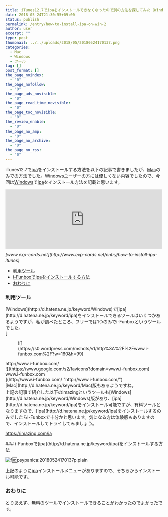 ```yaml
---
title: iTunes12.7でipaをインストールできなくなったので別の方法を探してみた（Windows)
date: 2018-05-24T21:30:55+09:00
status: publish
permalink: /entry/how-to-install-ipa-on-win-2
author: user
excerpt: ""
type: post
thumbnail: ../../uploads/2018/05/20180524170137.png
categories:
  - Mac
  - Windows
  - ツール
tag: []
post_format: []
the_page_noindex:
  - "0"
the_page_nofollow:
  - "0"
the_page_ads_novisible:
  - "0"
the_page_read_time_novisible:
  - "0"
the_page_toc_novisible:
  - "0"
the_review_enable:
  - "0"
the_page_no_amp:
  - "0"
the_page_no_archive:
  - "0"
the_page_no_rss:
  - "0"
---
```


iTunes12.7で[ipa](http://d.hatena.ne.jp/keyword/ipa)をインストールする方法を以下の記事で書きましたが、[Mac](http://d.hatena.ne.jp/keyword/Mac)のみでの方法でした。[Windows](http://d.hatena.ne.jp/keyword/Windows)ユーザーの方には優しくない内容でしたので、今回は[Windows](http://d.hatena.ne.jp/keyword/Windows)で[ipa](http://d.hatena.ne.jp/keyword/ipa)をインストール方法を記載と思います。

<iframe class="embed-card embed-blogcard" frameborder="0" scrolling="no" src="https://hatenablog-parts.com/embed?url=http%3A%2F%2Fwww.exp-cards.net%2Fentry%2Fhow-to-install-ipa-itunes" style="display: block; width: 100%; height: 190px; max-width: 500px; margin: 10px 0px;" title="iTunes12.7でipaをインストールできなくなったので別の方法を探してみた - 経験値カード"></iframe><cite class="hatena-citation">[www.exp-cards.net](http://www.exp-cards.net/entry/how-to-install-ipa-itunes)</cite>

- [利用ツール ](#%E5%88%A9%E7%94%A8%E3%83%84%E3%83%BC%E3%83%AB)
- [i-Funboxでipaをインストールする方法](#i-Funbox%E3%81%A7ipa%E3%82%92%E3%82%A4%E3%83%B3%E3%82%B9%E3%83%88%E3%83%BC%E3%83%AB%E3%81%99%E3%82%8B%E6%96%B9%E6%B3%95)
- [おわりに](#%E3%81%8A%E3%82%8F%E3%82%8A%E3%81%AB)

### 利用ツール

<div>[Windows](http://d.hatena.ne.jp/keyword/Windows)で[ipa](http://d.hatena.ne.jp/keyword/ipa)をインストールできるツールはいくつかあるようですが、私が調べたところ、フリーでは1つのみでi-Funboxというツールでした。

</div><div>[<div class="blogcard external-blogcard eb-left cf"><div class="blogcard-label external-blogcard-label"><span class="fa"></span></div><figure class="blogcard-thumbnail external-blogcard-thumbnail">![](https://s0.wordpress.com/mshots/v1/http%3A%2F%2Fwww.i-funbox.com%2F?w=160&h=99)</figure><div class="blogcard-content external-blogcard-content"><div class="blogcard-title external-blogcard-title">http://www.i-funbox.com/</div><div class="blogcard-snippet external-blogcard-snippet"></div></div><div class="blogcard-footer external-blogcard-footer cf"><div class="blogcard-site external-blogcard-site"><div class="blogcard-favicon external-blogcard-favicon">![](https://www.google.com/s2/favicons?domain=www.i-funbox.com)</div><div class="blogcard-domain external-blogcard-domain">www.i-funbox.com</div></div></div></div>](http://www.i-funbox.com/ "http://www.i-funbox.com/")</div><div>[Mac](http://d.hatena.ne.jp/keyword/Mac)版もあるようですね。

</div><div>上記の記事で紹介した以下のimazingというツールも[Windows](http://d.hatena.ne.jp/keyword/Windows)版があり、[ipa](http://d.hatena.ne.jp/keyword/ipa)をインストール可能ですが、有料ツールとなりますので、[ipa](http://d.hatena.ne.jp/keyword/ipa)をインストールするのみでしたらi-Funboxで十分かと思います。気になる方は体験版もありますので、インストールしてトライしてみましょう。

<https://imazing.com/ja>

</div><div></div>### i-Funboxで[ipa](http://d.hatena.ne.jp/keyword/ipa)をインストールする方法

![f:id:psypanica:20180524170137p:plain](https://cdn-ak.f.st-hatena.com/images/fotolife/p/psypanica/20180524/20180524170137.png "f:id:psypanica:20180524170137p:plain")

上記のように[ipa](http://d.hatena.ne.jp/keyword/ipa)インストールメニューがありますので、そちらからインストール可能です。

### おわりに

とりあえず、無料のツールでインストールできることがわかったのでよかったです。
